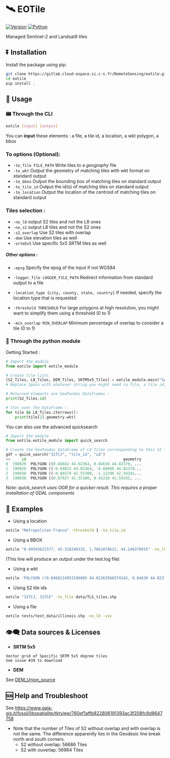 <!--
Copyright (c) 2021 CS GROUP - France.

This file is part of EOTile.
See https://github.com/CS-SI/eotile for further info.

Licensed under the Apache License, Version 2.0 (the "License");
you may not use this file except in compliance with the License.
You may obtain a copy of the License at

    http://www.apache.org/licenses/LICENSE-2.0

Unless required by applicable law or agreed to in writing, software
distributed under the License is distributed on an "AS IS" BASIS,
WITHOUT WARRANTIES OR CONDITIONS OF ANY KIND, either express or implied.
See the License for the specific language governing permissions and
limitations under the License.
-->
# 🛰️ EOTile

[![Version](https://img.shields.io/badge/Version-0.2.1-g)]() [![Python](https://img.shields.io/badge/Python-3.6+-blue)]()

Managed Sentinel-2 and Landsat8 tiles


## ⏬ Installation

Install the package using pip:
```sh
git clone https://gitlab.cloud-espace.si.c-s.fr/RemoteSensing/eotile.git
cd eotile
pip install .
```

## 🔲 Usage

### 📟 Through the CLI
```sh
eotile [input] [output]
```

You can **input** these elements : a file, a tile id, a location, a wkt polygon, a bbox

### To options (Optional):
* `-to_file FILE_PATH`      Write tiles to a *geography* file
* `-to_wkt`               Output the geometry of matching tiles with wkt format on standard output
* `-to_bbox`              Output the bounding box of matching tiles on standard output
* `-to_tile_id`           Output the id(s) of matching tiles on standard output
* `-to_location`          Output the location of the centroid of matching tiles on standard output

### Tiles selection :
* `-no_l8`              output S2 tiles and not the L8 ones
* `-no_s2`              output L8 tiles and not the S2 ones
* `-s2_overlap`         Use S2 tiles with overlap
* `-dem`                Use elevation tiles as well
* `-srtm5x5`            Use specific 5x5 SRTM tiles as well

##### Other options :
* `-epsg`                 Specify the epsg of the input if not WGS84
* `-logger_file LOGGER_FILE_PATH` Redirect information from standard output to a file
* `-location_type {city, county, state, country}` If needed, specify the location type that is requested
                        
* `-threshold THRESHOLD` For large polygons at high resolution, you might want
                        to simplify them using a threshold (0 to 1)
* `-min_overlap MIN_OVERLAP` Minimum percentage of overlap to consider a tile (0 to 1)

### 🐍 Through the python module

Getting Started :
```python
# Import the module
from eotile import eotile_module 

# Create tile lists
[S2_Tiles, L8_Tiles, DEM_Tiles, SRTM5x5_Tiles] = eotile_module.main("Spain", no_s2=True) 
# Replace Spain with whatever string you might need (a file, a tile id, a location, a wkt polygon, a bbox)

# Returned elements are GeoPandas Dataframes :
print(S2_Tiles.id)

# Iter over the Dataframe :
for tile in L8_Tiles.iterrows():
    print(tile[1].geometry.wkt)

```

You can also use the advanced quicksearch

```python
# Import the module
from eotile.eotile_module import quick_search 

# Create the GeoPandas DataFrame of L8 Tiles corresponding to this S2 Tile id 
gdf = quick_search("31TCJ", "tile_id", "L8")
>>     id                                           geometry
0  198029  POLYGON ((0.84682 44.02364, 0.84638 44.02370, ...
1  199029  POLYGON ((-0.69823 44.02364, -0.69866 44.02370...
2  199030  POLYGON ((-0.86579 42.55300, -1.13296 42.59191...
3  198030  POLYGON ((0.67927 42.55300, 0.41210 42.59191, ...
```
*Note: quick_search uses OGR for a quicker result. This requires a proper installation of GDAL components*
## 🔖 Examples

* Using a location
```sh
eotile "Metropolitan France" -threshold 1 -to_tile_id
```
* Using a BBOX
```sh
eotile "0.49593622377, 43.326246335, 1.7661878622, 44.246370915" -no_l8 -logger_file test.log
```
(This line will produce an output under the test.log file)
* Using a wkt
```sh
eotile 'POLYGON ((0.8468214953196805 44.02363566574142, 0.84638 44.0237, 0.8590044453705752 44.06127355906579, 0.8712896362539795 44.09783741052559, 1.325549447552162 45.44983010010615, 1.338016257992888 45.48693449754356, 1.35047 45.524, 1.350948946138455 45.52393017672913, 3.65866 45.1875, 3.644501621308357 45.14977803391441, 3.111537654412643 43.72980975068511, 3.09866 43.6955, 0.8468214953196805 44.02363566574142))' -to_location -no_s2
```
* Using S2 tile ids
```sh
eotile "31TCJ, 31TCE" -to_file data/TLS_tiles.shp
```
* Using a file
```sh
eotile tests/test_data/illinois.shp -no_l8 -vvv
```

## 👁️‍🗨️ Data sources & Licenses

* **SRTM 5x5**
```
Vector grid of Specific SRTM 5x5 degree tiles
See issue #39 to download 
```

* **DEM**

See [DEM_Union_source](eotile/data/aux_data/DEM_Union_source.md)


## 🆘 Help and Troubleshoot

See https://www.gaia-gis.it/fossil/libspatialite/tktview/760ef1affb822806191393ac3f208fc9d8647758

* Note that the number of Tiles of S2 without overlap and with overlap is not the same. The difference apparently lies in the Geodesic line break north and south corners. 
  - S2 without overlap: 56686 Tiles
  - S2 with ouverlap:   56984 Tiles


